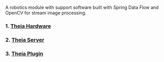 A robotics module with support software built with Spring Data Flow and OpenCV for stream image processing.

### 1. [Theia Hardware]()

### 2. [Theia Server]()

### 3. [Theia Plugin]()
